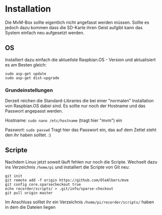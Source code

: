 # Installation
Die MvM-Box sollte eigentlich nicht angefasst werden müssen. Sollte es jedoch dazu kommen dass die SD-Karte ihren Geist aufgibt kann das System einfach neu aufgesetzt werden.

## OS
Installiert dazu einfach die aktuellste Raspbian.OS - Version und aktualisiert es am Besten gleich:
```Shell
sudo asp-get update
sudo asp-get dist-upgrade
```

### Grundeinstellungen
Derzeit reichen die Standard-Libraries die bei einer "normalen" Installation von Raspbian.OS dabei sind. Es sollte nur noch der Hostname und das Passwort angepasst werden.

Hostname:
`sudo nano /etc/hostname` (tragt hier "mvm") ein

Passwort:
`sudo passwd` Tragt hier das Passwort ein, das auf dem Zettel steht den ihr haben solltet. :)

## Scripte
Nachdem Linux jetzt soweit läuft fehlen nur noch die Scripte. Wechselt dazu ins Verzeichnis `/home/pi` und installiert die Scripte von Git neu:


```Shell
git init
git remote add -f origin https://github.com/OleAlbers/mvm
git config core.sparsecheckout true
echo recorder/scripts/ > .git/info/sparse-checkout
git pull origin master
```

Im Anschluss solltet ihr ein Verzeichnis `/home/pi/recorder/scripts/` haben in dem die Dateien liegen
